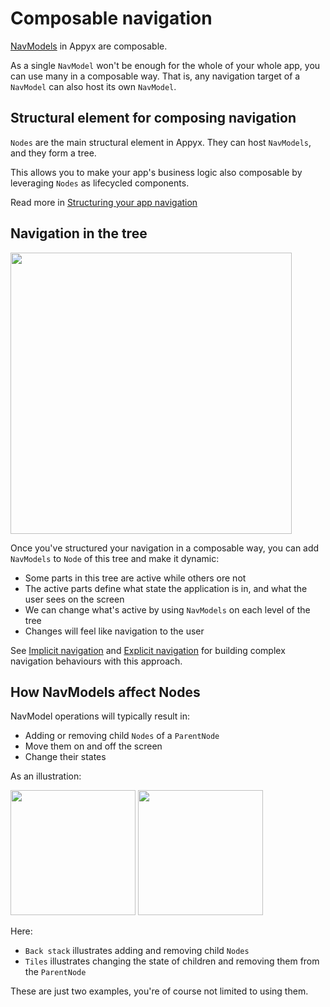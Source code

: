 

# Composable navigation

[NavModels](../navmodel/index.md) in Appyx are composable. 

As a single `NavModel` won't be enough for the whole of your whole app, you can use many in a composable way. That is, any navigation target of a `NavModel` can also host its own `NavModel`.


## Structural element for composing navigation

```Nodes``` are the main structural element in Appyx. They can host `NavModels`, and they form a tree.

This allows you to make your app's business logic also composable by leveraging `Nodes` as lifecycled components.

Read more in [Structuring your app navigation](../apps/structure.md)


## Navigation in the tree

<img src="https://i.imgur.com/hKvOs3w.gif" width="450">

Once you've structured your navigation in a composable way, you can add `NavModels` to `Node` of this tree and make it dynamic:

- Some parts in this tree are active while others ore not
- The active parts define what state the application is in, and what the user sees on the screen
- We can change what's active by using `NavModels` on each level of the tree
- Changes will feel like navigation to the user

See [Implicit navigation](implicit-navigation.md) and [Explicit navigation](explicit-navigation.md) for building complex navigation behaviours with this approach.



## How NavModels affect Nodes

NavModel operations will typically result in:

- Adding or removing child `Nodes` of a `ParentNode`
- Move them on and off the screen
- Change their states

As an illustration:

<img src="https://i.imgur.com/8gy3Ghb.gif" width="200"> <img src="https://i.imgur.com/N8rEPrJ.gif" width="200">

Here:

- `Back stack` illustrates adding and removing child `Nodes`
- `Tiles` illustrates changing the state of children and removing them from the `ParentNode`

These are just two examples, you're of course not limited to using them.
